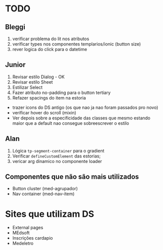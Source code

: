 # TODO

## Bleggi

1. verificar problema do lit nos atributos
2. verificar types nos componentes templarios/ionic (button size)
3. rever logica do click para o datetime

## Junior

1. Revisar estilo Dialog - OK
2. Revisar estilo Sheet
3. Estilizar Select
4. Fazer atributo no-padding para o button tertiary
5. Refazer spacings do item na estoria

- trazer icons do DS antigo (os que nao ja nao foram passados pro novo)
- verificar hover do scroll (mixin)
- Ver depois sobre a especificidade das classes que mesmo estando maior que a default nao consegue sobreescrever o estilo

## Alan

1. Lógica `tp-segment-container` para o gradient
2. Verificar `defineCustomElement` das estorias;
3. vericar arg dinamico no componente loader

## Componentes que não são mais utilizados

- Button cluster (med-agrupador)
- Nav container (med-nav-item)

# Sites que utilizam DS

- External pages
- MEdsoft
- Inscrições cardapio
- Medeletro
